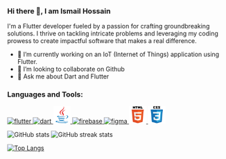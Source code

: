 ### Hi there 👋, I am Ismail Hossain
I'm a Flutter developer fueled by a passion for crafting groundbreaking solutions. I thrive on tackling intricate problems and leveraging my coding prowess to create impactful software that makes a real difference.

- 🔭 I’m currently working on  an IoT (Internet of Things) application using Flutter. 
- 👯 I’m looking to collaborate on Github 
- 💬 Ask me about Dart and Flutter  




<h3 align="left">Languages and Tools:</h3>
<p align="left">
  <a href="https://flutter.dev" target="_blank" rel="noreferrer">
    <img src="https://www.vectorlogo.zone/logos/flutterio/flutterio-icon.svg" alt="flutter" width="40" height="40"/>
  </a>
  <a href="https://dart.dev" target="_blank" rel="noreferrer">
    <img src="https://www.vectorlogo.zone/logos/dartlang/dartlang-icon.svg" alt="dart" width="40" height="40"/>
  </a>
  <a href="https://www.java.com" target="_blank" rel="noreferrer">
    <img src="https://raw.githubusercontent.com/devicons/devicon/master/icons/java/java-original.svg" alt="java" width="40" height="40"/>
  </a>
  <a href="https://firebase.google.com/" target="_blank" rel="noreferrer">
    <img src="https://www.vectorlogo.zone/logos/firebase/firebase-icon.svg" alt="firebase" width="40" height="40"/>
  </a>
  <a href="https://www.figma.com/" target="_blank" rel="noreferrer">
    <img src="https://www.vectorlogo.zone/logos/figma/figma-icon.svg" alt="figma" width="40" height="40"/>
  </a>
  <a href="https://www.w3.org/html/" target="_blank" rel="noreferrer">
    <img src="https://raw.githubusercontent.com/devicons/devicon/master/icons/html5/html5-original-wordmark.svg" alt="html5" width="40" height="40"/>
  </a>
  <a href="https://www.w3schools.com/css/" target="_blank" rel="noreferrer">
    <img src="https://raw.githubusercontent.com/devicons/devicon/master/icons/css3/css3-original-wordmark.svg" alt="css3" width="40" height="40"/>
  </a>
</p>




 ![GitHub stats](https://github-readme-stats.vercel.app/api?username=hossain-eee&show_icons=true&count_private=true)  ![GitHub streak stats](https://streak-stats.demolab.com/?user=hossain-eee)


[![Top Langs](https://github-readme-stats.vercel.app/api/top-langs/?username=hossain-eee)](https://github.com/anuraghazra/github-readme-stats)

